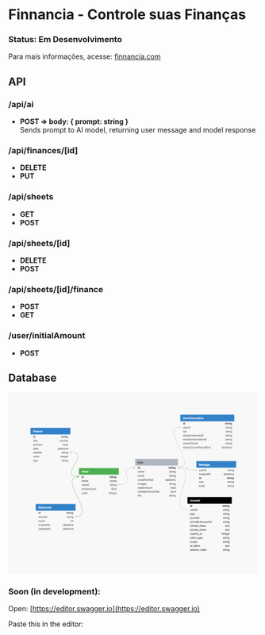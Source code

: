 # Finnancia - Controle suas Finanças

### Status: Em Desenvolvimento

Para mais informações, acesse:
[finnancia.com](https://finnancia.com)

## API

### /api/ai

-   **POST => body: { prompt: string }**<br>
    Sends prompt to AI model, returning user message and model response

### /api/finances/[id]

-   **DELETE**
-   **PUT**

### /api/sheets

-   **GET**
-   **POST**

### /api/sheets/[id]

-   **DELETE**
-   **POST**

### /api/sheets/[id]/finance

-   **POST**
-   **GET**

### /user/initialAmount

-   **POST**

## Database

![db.png](./assets/db.png)

### Soon (in development):

Open: [https://editor.swagger.io](https://editor.swagger.io)

Paste this in the editor:

